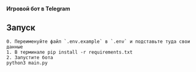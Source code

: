 #### Игровой бот в Telegram

## Запуск
```
0. Переименуйте файл `.env.example` в `.env` и подставьте туда свои данные 
1. В терминале pip install -r requirements.txt
2. Запустите бота
python3 main.py
```
